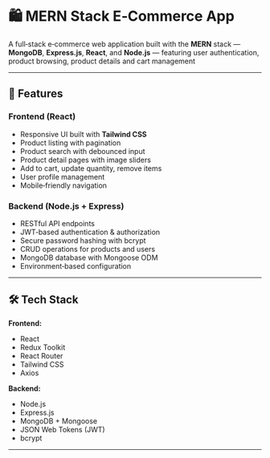 # 🛍️ MERN Stack E‑Commerce App

A full‑stack e‑commerce web application built with the **MERN** stack — **MongoDB**, **Express.js**, **React**, and **Node.js** — featuring user authentication, product browsing, product details and cart management

---

## 🚀 Features

### **Frontend (React)**
- Responsive UI built with **Tailwind CSS**
- Product listing with pagination
- Product search with debounced input
- Product detail pages with image sliders
- Add to cart, update quantity, remove items
- User profile management
- Mobile‑friendly navigation

### **Backend (Node.js + Express)**
- RESTful API endpoints
- JWT‑based authentication & authorization
- Secure password hashing with bcrypt
- CRUD operations for products and users
- MongoDB database with Mongoose ODM
- Environment‑based configuration

---

## 🛠️ Tech Stack

**Frontend:**
- React
- Redux Toolkit
- React Router
- Tailwind CSS
- Axios

**Backend:**
- Node.js
- Express.js
- MongoDB + Mongoose
- JSON Web Tokens (JWT)
- bcrypt

---


